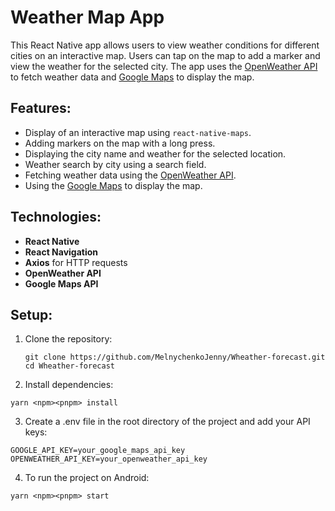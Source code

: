 # Weather Map App

This React Native app allows users to view weather conditions for different cities on an interactive map. Users can tap on the map to add a marker and view the weather for the selected city. The app uses the [OpenWeather API](https://openweathermap.org/) to fetch weather data and [Google Maps](https://developers.google.com/maps/documentation/javascript) to display the map.

## Features:

- Display of an interactive map using `react-native-maps`.
- Adding markers on the map with a long press.
- Displaying the city name and weather for the selected location.
- Weather search by city using a search field.
- Fetching weather data using the [OpenWeather API](https://openweathermap.org/).
- Using the [Google Maps](https://developers.google.com/maps/documentation/javascript) to display the map.

## Technologies:

- **React Native**
- **React Navigation**
- **Axios** for HTTP requests
- **OpenWeather API**
- **Google Maps API**

## Setup:

1. Clone the repository:
   ```
   git clone https://github.com/MelnychenkoJenny/Wheather-forecast.git
   cd Wheather-forecast
   ```
2. Install dependencies:
 ```
yarn <npm><pnpm> install
   ```
3. Create a .env file in the root directory of the project and add your API keys:
```
GOOGLE_API_KEY=your_google_maps_api_key
OPENWEATHER_API_KEY=your_openweather_api_key
```
4. To run the project on Android:
 ```
yarn <npm><pnpm> start
   ```



   
